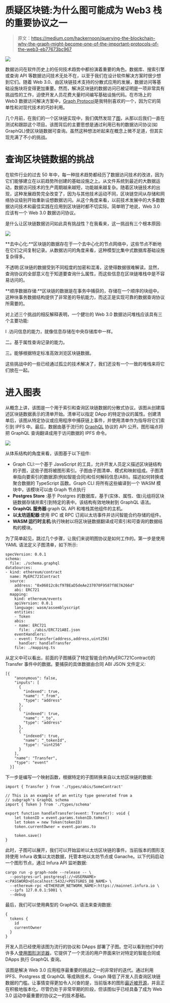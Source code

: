 # 质疑区块链:为什么图可能成为 Web3 栈的重要协议之一

> 原文：<https://medium.com/hackernoon/querying-the-blockchain-why-the-graph-might-become-one-of-the-important-protocols-of-the-web3-eb77673bc967>

![](img/c70989ec2782ecdb04a1a12e9e37a963.png)

数据访问在软件历史上的任何技术趋势中都扮演着重要的角色。数据库、搜索引擎或查询 API 等数据访问技术无处不在，以至于我们在设计软件解决方案时很少想到它们。随着 Web 3.0、由区块链技术支持的分散式应用的发展，数据访问等基础设施块将变得更加重要。然而，解决区块链的数据访问已被证明是一项非常具有挑战性的工作，迫使开发人员花费大量时间编写基础设施代码。在市场上的 Web3 数据访问解决方案中，[Graph Protocol](https://thegraph.com/)是我特别喜欢的一个，因为它的简单性和对现代技术的巧妙利用。

几个月前，在我们的一个区块链实现中，我们偶然发现了[图](https://thegraph.com/)，从那以后我们一直在测试和跟踪这个项目。该图背后的主要思想是通过利用已有的数据访问协议(如 GraphQL)使区块链数据可查询。虽然这种想法听起来在概念上微不足道，但其实现充满了不小的挑战。

# 查询区块链数据的挑战

在软件行业的过去 50 年中，每一种技术趋势都经历了数据访问技术的改进，因为它们能够建立在以前趋势所创建的基础设施之上。从文件系统到最近的大数据运动，数据访问技术的生产周期越来越短，功能越来越复杂。随着区块链技术的出现，这种发展趋势完全改变了，因为与其他技术运动不同，区块链空间从存储和网络协议级别开始重新设想数据访问。从这个角度来看，以前技术发展中的大多数数据访问技术和最佳实践在应用到区块链时都不切实际。简单明了地说，Web 3.0 应该有一个 Web 3.0 数据访问协议。

是什么让区块链数据访问如此具有挑战性？在我看来，这一挑战有三个根本原因:

![](img/14bcd6835f87f11e56e9577907cef62d.png)

**去中心化:**区块链的数据存在于一个去中心化的节点网络中，这些节点不断地在它们之间复制记录。从数据访问的角度来看，这种模型比集中式数据库基础设施复杂得多。

不透明:区块链的数据受到不同程度的加密和混淆，这使得数据很难解读。显然，查询协议的全部意义在于知道要查询什么属性，而这些信息在区块链堆栈中是不容易访问的。

**顺序数据存储:**区块链的数据是在事务中捕获的，存储在一个顺序的块组中。这种块事务数据结构提供了非常差的导航能力，而这正是实现可靠的数据查询协议所需要的。

对上述三个挑战的相反解释表明，一个健壮的 Web 3.0 数据访问堆栈应该具有三个主要功能:

I .访问信息的能力，就像信息存储在中央存储库中一样。

二。基于属性查询记录的能力。

三。能够根据特定标准高效浏览区块链数据。

这些挑战中的一些已经通过孤立的技术解决了，我们还没有一个一致的堆栈来将它们放在一起。

# 进入图表

从概念上讲，该图是一个用于索引和查询区块链数据的分散式协议。该图从创建描述区块链数据表示的清单开始。清单可以指定 DApp 的特定协议的属性。创建清单后，该图从特定协议或应用程序中捕获链上事件，并使用清单作为指导将它们索引到 IPFS 中。最后，数据由基于流行的 [GraphQL](https://graphql.org/) 协议的 API 公开。图形端点将把 GraphQL 查询翻译成用于访问数据的 IPFS 命令。

![](img/31111b8618afc8206cee5a064a51f2f2.png)

从体系结构的角度来看，该图基于以下组件:

*   Graph CLI:一个基于 JavaScript 的工具，允许开发人员定义描述区块链结构的子图，这些子图将被图形索引。子图由子图清单、模式和映射组成。子图清单指向要索引的数据源(例如智能合同)和任何解码信息(ABI)。描述如何转换或聚合数据的 TypeScript 函数。Graph CLI 将所有这些编译到一个 WASM 模块中，该模块可以由 Graph 节点执行
*   **Postgres Store** :基于 Postgres 的数据库，基于(实体、属性、值)元组将区块链数据存储并索引到特定的表中。该结构有效地映射到 GraphQL 语法。
*   **GraphQL 服务器**:graph QL API 和堆栈其他组件的主机。
*   **以太坊适配器**:使用 IPC 或 RPC 订阅以太坊事件并访问智能合约存储的组件。
*   **WASM 运行时主机**:执行映射以将区块链数据翻译成可索引和可查询的数据结构的模块。

为了简单起见，跳过几个步骤，让我们来说明图协议是如何工作的。第一步是使用 YAML 语法定义子图清单，如下所示:

```
specVersion: 0.0.1
schema:
  file: ./schema.graphql
dataSources:
- kind: ethereum/contract
  name: MyERC721Contract
  source:
    address: "0x06012c8cf97BEaD5deAe237070F9587f8E7A266d"
    abi: ERC721
  mapping:
    kind: ethereum/events
    apiVersion: 0.0.1
    language: wasm/assemblyscript
    entities:
    - Token
    abis:
    - name: ERC721
      file: ./abis/ERC721ABI.json
    eventHandlers:
    - event: Transfer(address,address,uint256)
      handler: handleTransfer
    file: ./mapping.ts
```

从定义中可以看出，前面的子图捕获了特定智能合约(MyERC721Contract)的 Transfer 事件中的数据。要捕获的具体数据由合同 ABI JSON 文件定义:

```
[{
    "anonymous": false,
    "inputs": [
      {
        "indexed": true,
        "name": "_from",
        "type": "address"
      },
      {
        "indexed": true,
        "name": "_to",
        "type": "address"
      },
      {
        "indexed": true,
        "name": "_tokenId",
        "type": "uint256"
      }
    ],
    "name": "Transfer",
    "type": "event"
  }]
```

下一步是编写一个映射函数，根据特定的子图转换来自以太坊区块链的数据:

```
import { Transfer } from './types/abis/SomeContract'

// This is an example of an entity type generated from a
// subgraph's GraphQL schema
import { Token } from './types/schema'

export function handleTransfer(event: Transfer): void {
    let tokenID = event.params.tokenID.toHex()
    let token = new Token(tokenID)
    token.currentOwner = event.params.to

    token.save()
}
```

此时，子图可以展开，我们可以开始监听以太坊区块链的事件。当前版本的图形支持使用 Infura 收集以太坊数据，托管本地以太坊节点或 Ganache。以下代码启动一个图形节点，通过 Infura API 监听数据:

```
cargo run -p graph-node --release -- \
  --postgres-url postgresql://<USERNAME><:PASSWORD>@localhost:5432/<POSTGRES_DB_NAME> \
  --ethereum-rpc <ETHEREUM_NETWORK_NAME>:https://mainnet.infura.io \
  --ipfs 127.0.0.1:5001 \
  --debug
```

最后，我们可以使用典型的 GraphQL 语法来查询数据:

```
{
  tokens {
    id
    currentOwner
  }
}
```

开发人员已经使用该图为流行的协议和 DApps 部署了子图。您可以看到他们中的许多人[使用图形浏览器](https://thegraph.com/explorer/)，它提供了一个灵活的用户界面来针对特定的智能合同或 DApps 执行 GraphQL 查询。

该图是解决 Web 3.0 应用程序最重要的挑战之一的非常好的迭代。通过利用 IPFS、Postgress 或 GraphQL 等成熟技术，Graph 降低了开发人员查询区块链数据的门槛。让事情变得更加令人兴奋的是，当前版本的图形[最近被开源](https://github.com/graphprotocol)，并且正在积极地版本化。尽管仍处于非常早期的阶段，但该图似乎已经具备了成为 Web 3.0 运动中最重要的协议之一的技术基础。